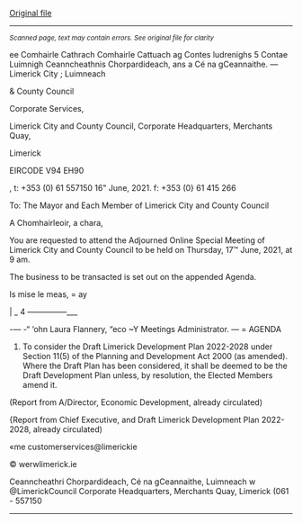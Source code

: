 [Original file](https://www.limerick.ie/sites/default/files/media/documents/2021-06/00-agenda-adjourned-special-meeting-17.06.2021-2.pdf)

---
*<small>Scanned page, text may contain errors. See original file for clarity</small>*  

ee Comhairle Cathrach Comhairle Cattuach ag Contes ludrenighs
5 Contae Luimnigh Ceanncheathnis Chorpardideach,
ans a Cé na gCeannaithe.
— Limerick City ; Luimneach

& County Council

Corporate Services,

Limerick City and County Council,
Corporate Headquarters,
Merchants Quay,

Limerick

EIRCODE V94 EH90

, t: +353 (0) 61 557150
16" June, 2021. f: +353 (0} 61 415 266

To: The Mayor and Each Member of Limerick City and County Council

A Chomhairleoir, a chara,

You are requested to attend the Adjourned Online Special Meeting of Limerick City and
County Council to be held on Thursday, 17™ June, 2021, at 9 am.

The business to be transacted is set out on the appended Agenda.

Is mise le meas,
= ay

|
\_ 4 —————___

-— -“ ‘ohn
Laura Flannery, “eco ~Y
Meetings Administrator. — =
AGENDA

1. To consider the Draft Limerick Development Plan 2022-2028 under Section 11(5) of
the Planning and Development Act 2000 (as amended). Where the Draft Plan has
been considered, it shall be deemed to be the Draft Development Plan unless, by
resolution, the Elected Members amend it.

(Report from A/Director, Economic Development, already circulated)

{Report from Chief Executive, and Draft Limerick Development Plan
2022-2028, already circulated)

«me customerservices@limerickie

© werwlimerick.ie

Ceanncheathri Chorpardideach, Cé na gCeannaithe, Luimneach w @LimerickCouncil
Corporate Headquarters, Merchants Quay, Limerick (061 - 557150


---
